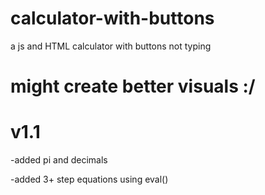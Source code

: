 # calculator-with-buttons
a js and HTML calculator with buttons not typing

# might create better visuals :/

# v1.1

-added pi and decimals

-added 3+ step equations using eval()

